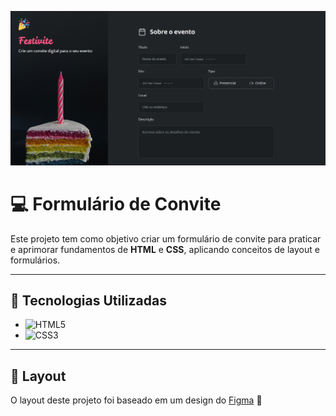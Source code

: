 ![Página inicial do portal](assets/formulario-de-convite.png)

# 💻 Formulário de Convite

Este projeto tem como objetivo criar um formulário de convite para praticar e aprimorar fundamentos de **HTML** e **CSS**, aplicando conceitos de layout e formulários.

---

## 🚀 Tecnologias Utilizadas
- ![HTML5](https://img.shields.io/badge/HTML5-E34F26?style=for-the-badge&logo=html5&logoColor=white)
- ![CSS3](https://img.shields.io/badge/CSS3-1572B6?style=for-the-badge&logo=css3&logoColor=white)

---
## 📌 Layout
O layout deste projeto foi baseado em um design do [Figma](https://www.figma.com/community/file/1389649528880849780) 🌟
